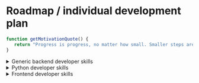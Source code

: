 # Roadmap / individual development plan
 ```js
function getMotivationQuote() {
    return "Progress is progress, no matter how small. Smaller steps are easier to maintain and become habituated"
}
```
<details>
  <summary>Generic backend developer skills</summary>

- Internet
    - [ ] How does the internet work;
    - [ ] HTTP;
    - [ ] DNS;
    - [ ] Browsers and how they work;
- Operating systems
    - [ ] How OS work in general;
    - [ ] Process management;
    - [ ] Threads and concurrency;
    - [ ] Basic UNIX commands;
    - [ ] Memory management;
    - [ ] Interprocess communications;
    - [ ] I/O management;
    - [ ] POSIX basics (stdin, stdout, stderr, pipes);
    - [ ] Basic network concepts.
- Relational databases
    - [ ] PostgreSQL;
    - [ ] ORMs;
    - [ ] ACID;
    - [ ] Transactions;
    - [ ] N+1 problem;
    - [ ] Database normalization;
    - [ ] Indexes and how they work.
- NoSQL databases
    - [ ] MongoDB;
    - [ ] Cassandra;
    - [ ] InfluxDB;
    - [ ] Firebase.
- APIs
    - [ ] REST;
    - [ ] JSON APIs;
    - [ ] gRPC;
    - [ ] Websocket API.
- Authentication
    - [ ] OAuth;
    - [ ] Basic auth;
    - [ ] Token auth;
    - [ ] JWT.
- Caching
    - [ ] CDN;
    - [ ] Server side (Redis, memcached);
    - [ ] Client side.
- Web security
    - [ ] Hashing (sha, scrypt, bcrypt, MD5 and why it's deprecated);
    - [ ] HTTPS;
    - [ ] CSP;
    - [ ] CORS;
    - [ ] SSL/TLS;
    - [ ] OWASP security risks and cheatsheet.
- Testing
    - [ ] Integration testing;
    - [ ] Unit testing;
    - [ ] Functional testing.
    - [ ] CI/CD.
- Design principles
    - [ ] GOF design patterns;
    - [ ] DDD;
    - [ ] TDD;
    - [ ] SOLID;
    - [ ] KISS;
    - [ ] YAGNI;
    - [ ] DRY.
- Architectural patterns
    - [ ] Monolithic app;
    - [ ] Microservices;
    - [ ] Serverless.
- Search engines
    - [ ] Elasticsearch;
    - [ ] Solr.
- Message brockers
    - [ ] RabbitMQ;
    - [ ] Kafka.
- Containerization, virtualization
    - [ ] Docker;
    - [ ] Docker swarm;
    - [ ] Kubernetes.
- Web servers
    - [ ] Nginx.
- Highload and scale
    - [ ] Mitigation strategies (graceful degradation, throttling, backpressure, loadshifting, circuit breaker);
    - [ ] Horizontal vs Vertical scaling.
</details>

<details>
  <summary>Python developer skills</summary>
  
- Basic
    - [ ] Basic sintax;
    - [ ] Variables and datatypes;
    - [ ] Conditionals;
    - [ ] Type casting;
    - [ ] Exceptions;
    - [ ] Functions, builtin functions;
    - [ ] Lists, Tuples, Sets, Dictionaries.
- Datastructures and algorithms
    - [ ] Arrays and linked lists;
    - [ ] Heaps, stacks, queues;
    - [ ] Hash tables;
    - [ ] Binary search trees;
    - [ ] Recursion;
    - [ ] Sorting algorithms.
 - Advanced topics
    - [ ] Regular expressions;
    - [ ] Decorators;
    - [ ] Lambdas;
    - [ ] OOP;
    - [ ] Modules (builtin, custom);
    - [ ] Logging;
    - [ ] Iterators.
- Version control systems
    - [ ] GIT;
    - [ ] Mercurial;
- Repo hosting services
    - [ ] GitHub;
    - [ ] GitLab;
    - [ ] BitBucket.
- Package management
    - [ ] pip;
    - [ ] PyPI.
- Sync Frameworks
    - [ ] Django;
    - [ ] Flask.
- Async frameworks
    - [ ] fastAPI,
    - [ ] tornado.
- ORMs
    - [ ] SQL alchemy;
    - [ ] Alembic;
    - [ ] PonyORM.
- Testing
    - [ ] unittest
</details>

<details>
  <summary>Frontend developer skills</summary>
  
- HTML
    - [ ] Basics;
    - [ ] Forms and validation;
    - [ ] Best practices.
- CSS
    - [ ] Basics;
    - [ ] Making layouts (floats, positioning, display, box model, css grid, flex box);
    - [ ] Responsive design and media queries;
- Javascript
    - [ ] Syntax and basic constructs;
    - [ ] DOM manipulation;
    - [ ] Fetch API / Ajax;
    - [ ] ES6 and modular javascript;
    - [ ] Concepts (hoisting, event bubbling, scope, prototype, shadow dom, strict).
- Package managers
    - [ ] NPM;
    - [ ] Yarn.
- CSS architecture
    - [ ] BEM.
- CSS preprocessors
    - [ ] Sass.
- Modern CSS
    - [ ] Styled components;
    - [ ] CSS modules.
- Task runners
    - [ ] NPM Scripts.
- Bundlers
    - [ ] Webpack;
    - [ ] Esbuild;
    - [ ] Rollup.
- Linters
    - [ ] ESlint;
    - [ ] Prettier.
- Frameworks
    - [ ] React (redux);
    - [ ] Angular (RxJs);
    - [ ] Vue.js.
- CSS frameworks
    - [ ] Bootstrap;
    - [ ] Tailwind CSS;
    - [ ] Material UI.
- Testing 
    - [ ] Jest;
    - [ ] react-testing-library;
    - [ ] Cypress;
    - [ ] Enzyme.
- Type checking
    - [ ] Typescript.
</details>
